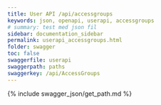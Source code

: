 ```yaml
---
title: User API /api/accessgroups
keywords: json, openapi, userapi, accessgroups
# summary: test med json fil
sidebar: documentation_sidebar
permalink: userapi_accessgroups.html
folder: swagger
toc: false
swaggerfile: userapi
swaggerpath: paths
swaggerkey: /api/AccessGroups
---
```

{% include swagger_json/get_path.md %}